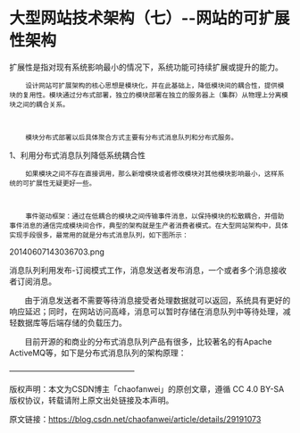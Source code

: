 # 大型网站技术架构（七）--网站的可扩展性架构

扩展性是指对现有系统影响最小的情况下，系统功能可持续扩展或提升的能力。

```
    设计网站可扩展架构的核心思想是模块化，并在此基础上，降低模块间的耦合性，提供模块的复用性。模块通过分布式部署，独立的模块部署在独立的服务器上（集群）从物理上分离模块之间的耦合关系。



    模块分布式部署以后具体聚合方式主要有分布式消息队列和分布式服务。
```

1、利用分布式消息队列降低系统耦合性

```
    如果模块之间不存在直接调用，那么新增模块或者修改模块对其他模块影响最小，这样系统的可扩展性无疑更好一些。



    事件驱动框架：通过在低耦合的模块之间传输事件消息，以保持模块的松散耦合，并借助事件消息的通信完成模块间合作，典型的架构就是生产者消费者模式。在大型网站架构中，具体实现手段很多，最常用的就是分布式消息队列，如下图所示：
```

20140607143036703.png

消息队列利用发布-订阅模式工作，消息发送者发布消息，一个或者多个消息接收者订阅消息。



       由于消息发送者不需要等待消息接受者处理数据就可以返回，系统具有更好的响应延迟；同时，在网站访问高峰，消息可以暂时存储在消息队列中等待处理，减轻数据库等后端存储的负载压力。



       目前开源的和商业的分布式消息队列产品有很多，比较著名的有Apache ActiveMQ等，如下是分布式消息队列的架构原理：

————————————————

版权声明：本文为CSDN博主「chaofanwei」的原创文章，遵循 CC 4.0 BY-SA 版权协议，转载请附上原文出处链接及本声明。

原文链接：https://blog.csdn.net/chaofanwei/article/details/29191073

